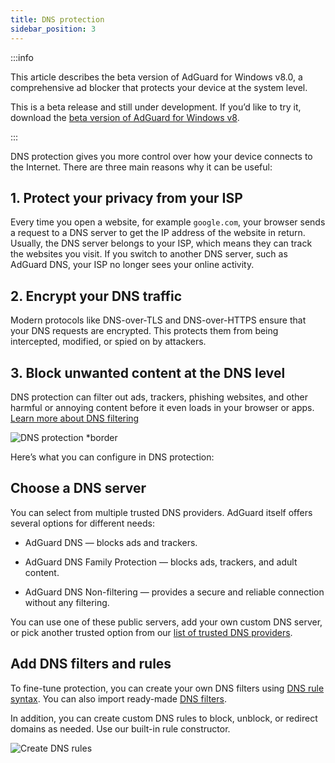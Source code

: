 ```yaml
---
title: DNS protection
sidebar_position: 3
---
```


:::info

This article describes the beta version of AdGuard for Windows v8.0, a comprehensive ad blocker that protects your device at the system level.

This is a beta release and still under development. If you’d like to try it, download the [beta version of AdGuard for Windows v8](https://agrd.io/adguard_for_windows_8_beta).

:::

DNS protection gives you more control over how your device connects to the Internet. There are three main reasons why it can be useful:

## 1. Protect your privacy from your ISP

Every time you open a website, for example `google.com`, your browser sends a request to a DNS server to get the IP address of the website in return. Usually, the DNS server belongs to your ISP, which means they can track the websites you visit. If you switch to another DNS server, such as AdGuard DNS, your ISP no longer sees your online activity.

## 2. Encrypt your DNS traffic

Modern protocols like DNS-over-TLS and DNS-over-HTTPS ensure that your DNS requests are encrypted. This protects them from being intercepted, modified, or spied on by attackers.

## 3. Block unwanted content at the DNS level

DNS protection can filter out ads, trackers, phishing websites, and other harmful or annoying content before it even loads in your browser or apps. [Learn more about DNS filtering](https://adguard-dns.io/kb/general/dns-filtering/)

![DNS protection *border](https://cdn.adtidy.org/content/kb/ad_blocker/windows/version_8/protection/dns_protection.png)

Here’s what you can configure in DNS protection:

## Choose a DNS server

You can select from multiple trusted DNS providers. AdGuard itself offers several options for different needs:

- AdGuard DNS — blocks ads and trackers.

- AdGuard DNS Family Protection — blocks ads, trackers, and adult content.

- AdGuard DNS Non-filtering — provides a secure and reliable connection without any filtering.

You can use one of these public servers, add your own custom DNS server, or pick another trusted option from our [list of trusted DNS providers](https://adguard-dns.io/kb/general/dns-providers/).

## Add DNS filters and rules

To fine-tune protection, you can create your own DNS filters using [DNS rule syntax](https://adguard-dns.io/kb/general/dns-filtering-syntax/). You can also import ready-made  [DNS filters](https://filterlists.com).

In addition, you can create custom DNS rules to block, unblock, or redirect domains as needed. Use our built-in rule constructor.

![Create DNS rules](https://cdn.adtidy.org/content/kb/ad_blocker/windows/version_8/protection/create_dns_rule.png)
